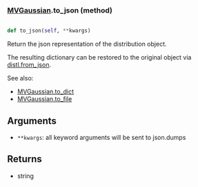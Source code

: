 ### [MVGaussian](MVGaussian.md).to_json (method)


```py

def to_json(self, **kwargs)

```



Return the json representation of the distribution object.

The resulting dictionary can be restored to the original object
via [distl.from_json](distl.from_json.md).

See also:

* [MVGaussian.to_dict](MVGaussian.to_dict.md)
* [MVGaussian.to_file](MVGaussian.to_file.md)

Arguments
---------
* `**kwargs`: all keyword arguments will be sent to json.dumps

Returns
--------
* string

